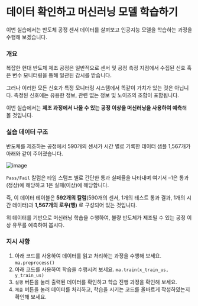 # 데이터 확인하고 머신러닝 모델 학습하기
이번 실습에서는 반도체 공정 센서 데이터를 살펴보고 인공지능 모델을 학습하는 과정을 수행해 보겠습니다.

### 개요
복잡한 현대 반도체 제조 공정은 일반적으로 센서 및 공정 측정 지점에서 수집된 신호 혹은 변수 모니터링을 통해 일관된 감시를 받습니다.

그러나 이러한 모든 신호가 특정 모니터링 시스템에서 똑같이 가치가 있는 것은 아닙니다. 측정된 신호에는 유용한 정보, 관련 없는 정보 및 노이즈의 조합이 포함됩니다.

이번 실습에서는 **제조 과정에서 나올 수 있는 공정 이상을 머신러닝을 사용하여 예측**해 볼 것입니다.

### 실습 데이터 구조
반도체를 제조하는 공정에서 590개의 센서가 시간 별로 기록한 데이터 샘플 1,567개가 아래와 같이 주어졌습니다.

![image](https://user-images.githubusercontent.com/61646760/145709934-9cf28228-3a9b-408d-9724-b2868b103c5b.png)

`Pass/Fail` 칼럼은 타임 스탬프 별로 간단한 통과 실패율을 나타내며 여기서 –1은 통과(정상)에 해당하고 1은 실패(이상)에 해당합니다.

즉, 이 데이터 테이블은 **592개의 칼럼**(590개의 센서, 1개의 테스트 통과 결과, 1개의 시간 데이터)과 **1,567개의 로우(행)** 로 구성되어 있는 것입니다.

위 데이터를 기반으로 머신러닝 학습을 수행하여, 불량 반도체가 제조될 수 있는 공정 이상 유무를 예측하여 봅시다.

### 지시 사항
1. 아래 코드를 사용하여 데이터를 읽고 처리하는 과정을 수행해 보세요.
    `ma.preprocess()`
2. 아래 코드를 사용하여 학습을 수행시켜 보세요.
    `ma.train(x_train_us, y_train_us)`
3. `실행` 버튼을 눌러 출력된 데이터를 확인하고 학습 진행 과정을 확인해 보세요.
4. `제출` 버튼을 눌러 데이터를 처리하고, 학습을 시키는 코드를 올바르게 작성하였는지 확인해 보세요.
